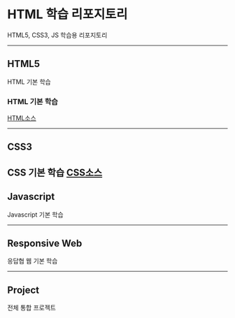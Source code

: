 





# HTML 학습 리포지토리
HTML5, CSS3, JS 학습용 리포지토리

------------------------------

## HTML5
HTML 기본 학습

### HTML 기본 학습
[HTML소스](https://github.com/SeoDongWoo1216/StudyHtml/tree/main/01_HTML)


-------------------------------

## CSS3
CSS 기본 학습
[CSS소스](https://github.com/SeoDongWoo1216/StudyHtml/tree/main/02_CSS)
-------------------------------

## Javascript
Javascript 기본 학습

-------------------------------

## Responsive Web
응답협 웹 기본 학습

--------------------------------

## Project
전체 통합 프로젝트
